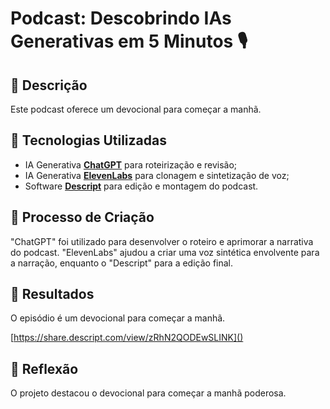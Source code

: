 # Podcast: Descobrindo IAs Generativas em 5 Minutos 🎙️

## 📒 Descrição
Este podcast oferece um devocional para começar a manhã.

## 🤖 Tecnologias Utilizadas
- IA Generativa **[ChatGPT](https://chat.openai.com)** para roteirização e revisão;
- IA Generativa **[ElevenLabs](https://www.elevenlabs.io)** para clonagem e sintetização de voz;
- Software **[Descript](https://www.descript.com)** para edição e montagem do podcast.

## 🧐 Processo de Criação
"ChatGPT" foi utilizado para desenvolver o roteiro e aprimorar a narrativa do podcast. "ElevenLabs" ajudou a criar uma voz sintética envolvente para a narração, enquanto o "Descript" para a edição final.

## 🚀 Resultados
O episódio é um devocional para começar a manhã.

[https://share.descript.com/view/zRhN2QODEwSLINK]()

## 💭 Reflexão
O projeto destacou o devocional para começar a manhã poderosa.
